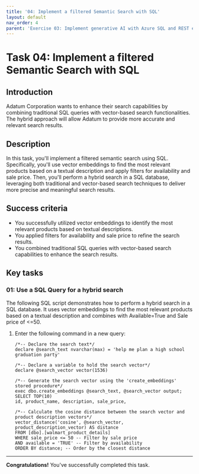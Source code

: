 ```yaml
---
title: '04: Implement a filtered Semantic Search with SQL'
layout: default
nav_order: 4
parent: 'Exercise 03: Implement generative AI with Azure SQL and REST endpoints'
---
```



# Task 04: Implement a filtered Semantic Search with SQL

## Introduction

Adatum Corporation wants to enhance their search capabilities by combining traditional SQL queries with vector-based search functionalities. The hybrid approach will allow Adatum to provide more accurate and relevant search results.

## Description

In this task, you'll implement a filtered semantic search using SQL. Specifically, you'll use vector embeddings to find the most relevant products based on a textual description and apply filters for availability and sale price. Then, you'll perform a hybrid search in a SQL database, leveraging both traditional and vector-based search techniques to deliver more precise and meaningful search results.

## Success criteria

-   You successfully utilized vector embeddings to identify the most relevant products based on textual descriptions.
-   You applied filters for availability and sale price to refine the search results.
-   You combined traditional SQL queries with vector-based search capabilities to enhance the search results.

<!-- ##Learning resources

-   [Semantic Search (SQL Server)](https://learn.microsoft.com/en-us/sql/relational-databases/search/semantic-search-sql-server?view=sql-server-ver16) -->



## Key tasks

### 01: Use a SQL Query for a hybrid search

The following SQL script demonstrates how to perform a hybrid search in a SQL database. It uses vector embeddings to find the most relevant products based on a textual description and combines with Available=True and Sale price of \<=50.

1.  Enter the following command in a new query:

	```
	/*-- Declare the search text*/
	declare @search_text nvarchar(max) = 'help me plan a high school graduation party'
	
	/*-- Declare a variable to hold the search vector*/
	declare @search_vector vector(1536)
	
	/*-- Generate the search vector using the 'create_embeddings' stored procedure*/
	exec dbo.create_embeddings @search_text, @search_vector output;
	SELECT TOP(10)
	id, product_name, description, sale_price,
	
	/*-- Calculate the cosine distance between the search vector and product description vectors*/
	vector_distance('cosine', @search_vector, product_description_vector) AS distance
	FROM [dbo].[walmart_product_details]
	WHERE sale_price <= 50 -- Filter by sale price
	AND available = 'TRUE' -- Filter by availability
	ORDER BY distance; -- Order by the closest distance
	```

---

**Congratulations!** You've successfully completed this task.